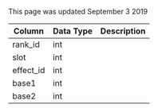 This page was updated September 3 2019

| Column    | Data Type | Description |
| --------- | --------- | ----------- |
| rank_id   | int       |             |
| slot      | int       |             |
| effect_id | int       |             |
| base1     | int       |             |
| base2     | int       |             |
